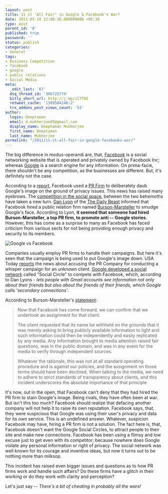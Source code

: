 ```yaml
---
layout: post
title: Is it "All Fair" in Google & Facebook's War?
date: 2011-05-18 12:00:18.000000000 +05:30
type: post
parent_id: '0'
published: true
password: ''
status: publish
categories:
- General
tags:
- Business Competition
- facebook
- google
- public relations
- Social Media
meta:
  _edit_last: '67'
  dsq_thread_id: '306725774'
  bitly_short_url: http://j.mp/iI7TO5
  retweet_cache: '1309584146:2'
  trx_addons_post_views_count: '53'
author:
  login: Deeptaman
  email: d.mukherjee05@gmail.com
  display_name: Deeptaman Mukherjee
  first_name: Deeptaman
  last_name: Mukherjee
permalink: "/2011/is-it-all-fair-in-google-facebooks-war/"
---
```

<p>The big difference in modus-operandi are, that, <a href="http://facebook.com/">Facebook</a> is a social networking website that is operated and privately owned by Facebook Inc; whereas <a href="http://www.google.com/">Google</a> is a search engine for any information. On prima-facie, there shouldn't be any competition, as the businesses are different. But, it's definitely not the case. </p>
<p>According to a <a href="http://www.thedailybeast.com/blogs-and-stories/2011-05-12/facebook-busted-in-clumsy-smear-attempt-on-google/">report</a>, Facebook used a <a href="http://en.wikipedia.org/wiki/Public_relations">PR Firm</a> to deliberately daub Google's image on the ground of privacy issues. This news has raised many eyebrows. The <a href="http://www.watblog.com/2011/03/31/google-1-button-rolling-out-today-to-take-on-facebook-like/">competition in the social space</a>, between the two behemoths have taken a new turn. <a href="http://www.thedailybeast.com/author/dan-lyons/">Dan Lyon</a> of the <a href="http://www.thedailybeast.com/">The Daily Beast</a> informed that Facebook hired a public relation firm named <a href="http://www.burson-marsteller.com/default.aspx">Burson-Marsteller</a> to smudge Google's face. According to Lyon, <strong>it seemed that someone had hired Burson-Marsteller, a top PR firm, to promote anti -- Google stories</strong>. However, this has come as a surprise to many as Facebook has faced criticism from various sects for not being providing enough privacy and security to its members.</p>

<p><img src="/static/2011/05/google-vs-facebook.jpg" alt="Google vs Facebook" /></p>
<p>Companies usually employ PR firms to handle their campaigns. But here it's seen that the campaign is being used to put Google's image down. USA Today <a href="http://www.usatoday.com/money/media/2011-05-06-google_n.htm">reports</a> the news about accusing the PR Company for conducting a whisper campaign for an unknown client. <a href="http://googleblog.blogspot.com/2009/10/introducing-google-social-search-i.html">Google developed a social network</a> called "Social Circle" to compete with Facebook, which, according to Dan Lyons - <em>lets people with Gmail accounts see information not only about their friends but also about the friends of their friends, which Google calls 'secondary connections'</em>.</p>
<p>According to Burson-Marsteller's <a href="http://www.mediabistro.com/prnewser/b-m-says-facebook-assignment-should-have-been-declined_b20772">statement</a>:</p>
<blockquote><p>Now that Facebook has come forward, we can confirm that we undertook an assignment for that client. </p>
<p>The client requested that its name be withheld on the grounds that it was merely asking to bring publicly available information to light and such information could then be independently and easily replicated by any media. Any information brought to media attention raised fair questions, was in the public domain, and was in any event for the media to verify through independent sources. </p>
<p>Whatever the rationale, this was not at all standard operating procedure and is against our policies, and the assignment on those terms should have been declined. When talking to the media, we need to adhere to strict standards of transparency about clients, and this incident underscores the absolute importance of that principle</p></blockquote>
<p>It's now, out in the open, that Facebook can't deny that they had hired the PR firm to stain Google's image. Being rivals, they have often been at war. But isn't this too much? Facebook should realize that defacing another company will not help it to raise its own reputation. Facebook says, that, they were suspicious that Google was using their user's privacy and data for its own service. This is an undefined answer. Whatever, suspicion Facebook may have, hiring a PR firm is not a solution. The fact here is, that, Facebook doesn't want the Google Social Circles, to attract people to their site and make new connections. Facebook has been using a flimsy and low excuse just to get even with its competitor; because nowhere does Google violate any personal information or right of privacy. The social network was well known for its courage and inventive ideas, but now it turns out to be nothing more than milksop.</p>
<p>This incident has raised even bigger issues and questions as to how PR firms work and handle such affairs? Do these firms have a glitch in their working or do they work with clarity and perception? </p>
<p>Let's just say -- <em>There's a bit of cheating in probably all the wars!</em></p>
